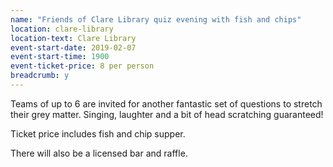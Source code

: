 ```yaml
---
name: "Friends of Clare Library quiz evening with fish and chips"
location: clare-library
location-text: Clare Library
event-start-date: 2019-02-07
event-start-time: 1900
event-ticket-price: 8 per person
breadcrumb: y
---
```


Teams of up to 6 are invited for another fantastic set of questions to stretch their grey matter. Singing, laughter and a bit of head scratching guaranteed!

Ticket price includes fish and chip supper.

There will also be a licensed bar and raffle.

